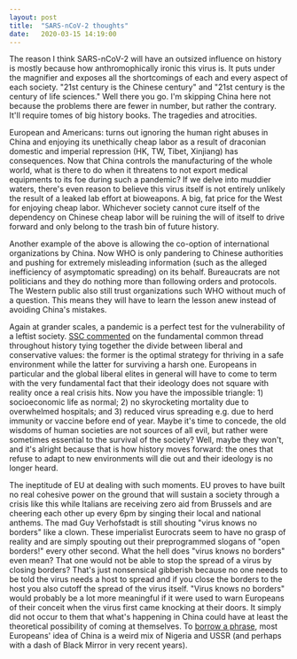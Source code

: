 ```yaml
---
layout: post
title:  "SARS-nCoV-2 thoughts"
date:   2020-03-15 14:19:00
---
```


The reason I think SARS-nCoV-2 will have an outsized influence on history is mostly because how anthromophically ironic this virus is. It puts under the magnifier and exposes all the shortcomings of each and every aspect of each society. "21st century is the Chinese century" and "21st century is the century of life sciences." Well there you go. I'm skipping China here not because the problems there are fewer in number, but rather the contrary. It'll require tomes of big history books. The tragedies and atrocities.

European and Americans: turns out ignoring the human right abuses in China and enjoying its unethically cheap labor as a result of draconian domestic and imperial repression (HK, TW, Tibet, Xinjiang) has consequences. Now that China controls the manufacturing of the whole world, what is there to do when it threatens to not export medical equipments to its foe during such a pandemic? If we delve into muddier waters, there's even reason to believe this virus itself is not entirely unlikely the result of a leaked lab effort at bioweapons. A big, fat price for the West for enjoying cheap labor. Whichever society cannot cure itself of the dependency on Chinese cheap labor will be ruining the will of itself to drive forward and only belong to the trash bin of future history.

Another example of the above is allowing the co-option of international organizations by China. Now WHO is only pandering to Chinese authorities and pushing for extremely misleading information (such as the alleged inefficiency of asymptomatic spreading) on its behalf. Bureaucrats are not politicians and they do nothing more than following orders and protocols. The Western public also still trust organizations such WHO without much of a question. This means they will have to learn the lesson anew instead of avoiding China's mistakes.

Again at grander scales, a pandemic is a perfect test for the vulnerability of a leftist society. [SSC commented](https://slatestarcodex.com/2013/03/04/a-thrivesurvive-theory-of-the-political-spectrum/) on the fundamental common thread throughout history tying together the divide between liberal and conservative values: the former is the optimal strategy for thriving in a safe environment while the latter for surviving a harsh one. Europeans in particular and the global liberal elites in general will have to come to term with the very fundamental fact that their ideology does not square with reality once a real crisis hits. Now you have the impossible triangle: 1) socioeconomic life as normal; 2) no skyrocketing mortality due to overwhelmed hospitals; and 3) reduced virus spreading e.g. due to herd immunity or vaccine before end of year. Maybe it's time to concede, the old wisdoms of human societies are not sources of all evil, but rather were sometimes essential to the survival of the society? Well, maybe they won't, and it's alright because that is how history moves forward: the ones that refuse to adapt to new environments will die out and their ideology is no longer heard.

The ineptitude of EU at dealing with such moments. EU proves to have built no real cohesive power on the ground that will sustain a society through a crisis like this while Italians are receiving zero aid from Brussels and are cheering each other up every 6pm by singing their local and national anthems. The mad Guy Verhofstadt is still shouting "virus knows no borders" like a clown. These imperialist Eurocrats seem to have no grasp of reality and are simply spouting out their preprogrammed slogans of "open borders!" every other second. What the hell does "virus knows no borders" even mean? That one would not be able to stop the spread of a virus by closing borders? That's just nonsensical gibberish because no one needs to be told the virus needs a host to spread and if you close the borders to the host you also cutoff the spread of the virus itself. "Virus knows no borders" would probably be a lot more meaningful if it were used to warn Europeans of their conceit when the virus first came knocking at their doors. It simply did not occur to them that what's happening in China could have at least the theoretical possibility of coming at themselves. To [borrow a phrase](https://quillette.com/2020/03/14/conceit-and-contagion-how-the-virus-shocked-europe/), most Europeans' idea of China is a weird mix of Nigeria and USSR (and perhaps with a dash of Black Mirror in very recent years). 

